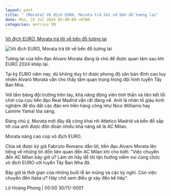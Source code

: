 ```yaml
---
layout: post
title: " [Morata] Vô địch EURO, Morata trả lời về bến đỗ tương lai"
date: Mon, 15 Jul 2024 03:00:00 +0700
categories: entries VN
---
```

[Vô địch EURO, Morata trả lời về bến đỗ tương lai](https://www.tinthethao.com.vn/vo-dich-euro-morata-tra-loi-ve-ben-do-tuong-lai-d769990.html)

![Vô địch EURO, Morata trả lời về bến đỗ tương lai](https://media.tinthethao.com.vn/resize/534x280/files/bongda/2024/07/15/ap24196771955336jpg.jpg)

Tương lai của tiền đạo Alvaro Morata đang là chủ đề được quan tâm sau khi EURO 2024 khép lại.

Tại kỳ EURO năm nay, dù không duy trì được phong độ săn bàn đỉnh cao tuy nhiên Alvaro Morata vẫn cho thấy tầm quan trọng trong đội hình tuyển Tây Ban Nha.

Với tấm băng đội trưởng trên tay, khả năng động viên tinh thần và liên kết lối chơi của cựu tiền đạo Real Madrid vẫn rất đáng nể. Anh là nhân tố giàu kinh nghiệm để dìu dắt các đàn em trên hàng công như Nico Williams hay Lamine Yamal tỏa sáng.

Đáng chú ý, Morata mới đây đã công khai rời Atletico Madrid và bến đỗ sắp tới của anh được đồn đoán nhiều khả năng sẽ là AC Milan.

Morata nâng cao cúp vô địch EURO.

Chia sẻ được ký giả Fabrizio Romano dẫn lời, tiền đạo Alvaro Morata lên tiếng về những tin đồn liên quan đến AC Milan khi cho biết: "Việc chuyển đến AC Milan bây giờ ư? Làm ơn hãy để tôi tận hưởng niềm vui cùng chức vô địch EURO với tuyển Tây Ban Nha đã.

Bây giờ là thời gian của những buổi lễ ăn mừng và các kỳ nghỉ. Còn việc chuyển đến Italia ư? Hãy chờ xem điều gì xảy đến kế tiếp".

Lữ Hoàng Phong | 00:00 30/11/-0001

